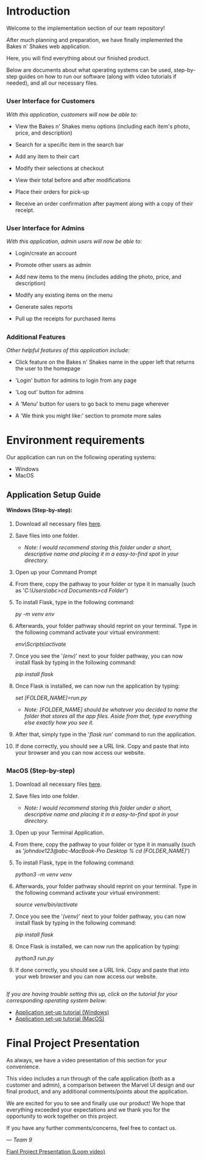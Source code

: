 # Introduction 

Welcome to the implementation section of our team repository! 

After much planning and preparation, we have finally implemented the Bakes n' Shakes web application.

Here, you will find everything about our finished product. 

Below are documents about what operating systems can be used, step-by-step guides on how to run our software (along with video tutorials if needed), and all our necessary files.

##

### User Interface for Customers

*With this application, customers will now be able to:*

- View the Bakes n' Shakes menu options (including each item's photo, price, and description)

- Search for a specific item in the search bar
  
- Add any item to their cart
  
- Modify their selections at checkout
  
- View their total before and after modifications
  
- Place their orders for pick-up

- Receive an order confirmation after payment along with a copy of their receipt.

##

### User Interface for Admins

*With this application, admin users will now be able to:*

- Login/create an account
  
- Promote other users as admin

- Add new items to the menu (includes adding the photo, price, and description)
  
- Modify any existing items on the menu

- Generate sales reports

- Pull up the receipts for purchased items

##
### Additional Features

*Other helpful features of this application include:*

- Click feature on the Bakes n' Shakes name in the upper left that returns the user to the homepage

- 'Login' button for admins to login from any page

- 'Log out' button for admins

- A 'Menu' button for users to go back to menu page wherever
  
- A 'We think you might like:' section to promote more sales


# Environment requirements

Our application can run on the following operating systems:
- Windows
- MacOS

## Application Setup Guide

#### Windows (Step-by-step):

1. Download all necessary files [here](https://github.com/tatequentin/CoffeeShopClean).
   
2. Save files into one folder.
    - *Note: I would recommend storing this folder under a short, descriptive name and placing it in a easy-to-find spot in your directory.*
    
3. Open up your Command Prompt
   
4. From there, copy the pathway to your folder or type it in manually (such as '_C:\Users\abc>cd Documents>cd Folder_')

5. To install Flask, type in the following command:

   _py -m venv env_

6. Afterwards, your folder pathway should reprint on your terminal. Type in the following command activate your virtual environment:

   _env\Scripts\activate_

7. Once you see the '_(env)_' next to your folder pathway, you can now install flask by typing in the following command:

    _pip install flask_

8. Once Flask is installed, we can now run the application by typing:

    _set [FOLDER_NAME]=run.py_
   
   - *Note: [FOLDER_NAME] should be whatever you decided to name the folder that stores all the app files. Aside from that, type everything else exactly how you see it.*
     
9. After that, simply type in the '_flask run_' command to run the application.
    
10. If done correctly, you should see a URL link. Copy and paste that into your browser and you can now access our website.

##

### MacOS (Step-by-step)

1. Download all necessary files [here](https://github.com/tatequentin/CoffeeShopClean).

2. Save files into one folder.
    - *Note: I would recommend storing this folder under a short, descriptive name and placing it in a easy-to-find spot in your directory.*

3. Open up your Terminal Application.

4. From there, copy the pathway to your folder or type it in manually (such as '_johndoe123@abc-MacBook-Pro Desktop % cd [FOLDER_NAME]_')

5. To install Flask, type in the following command:

   _python3 -m venv venv_

6. Afterwards, your folder pathway should reprint on your terminal. Type in the following command activate your virtual environment:

   _source venv/bin/activate_

7. Once you see the '_(venv)_' next to your folder pathway, you can now install flask by typing in the following command:

   _pip install flask_

8. Once Flask is installed, we can now run the application by typing:

    _python3 run.py_
    
10. If done correctly, you should see a URL link. Copy and paste that into your web browser and you can now access our website.

##

_If you are having trouble setting this up, click on the tutorial for your corresponding operating system below:_

- [Application set-up tutorial (Windows)](https://www.loom.com/share/9729a2505b8a43f5b7d4fc3b04f1b6b4?sid=f0be05f3-a1f6-4fca-8701-7bc51414d9fc)
- [Application set-up tutorial (MacOS)]()

# Final Project Presentation

As always, we have a video presentation of this section for your convenience. 

This video includes a run through of the cafe application (both as a customer and admin), a comparison between the Marvel UI design and our final product, and any additional comments/points about the application.

We are excited for you to see and finally use our product! We hope that everything exceeded your expectations and we thank you for the opportunity to work together on this project.

If you have any further comments/concerns, feel free to contact us. 

— *Team 9*

[Fianl Project Presentation (Loom video)]()
